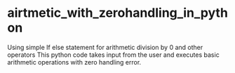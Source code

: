 # airtmetic_with_zerohandling_in_python
Using simple If else statement for arithmetic division by 0 and other operators
This python code takes input from the user and executes basic arithmetic operations with zero handling error.
